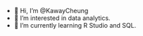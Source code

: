 - 👋 Hi, I’m @KawayCheung
- 👀 I’m interested in data analytics.
- 🌱 I’m currently learning R Studio and SQL.
